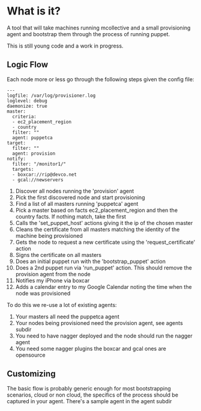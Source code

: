 What is it?
===========

A tool that will take machines running mcollective and a small
provisioning agent and bootstrap them through the process of
running puppet.

This is still young code and a work in progress.

Logic Flow
----------

Each node more or less go through the following steps given the
config file:

    --- 
    logfile: /var/log/provisioner.log
    loglevel: debug
    daemonize: true
    master: 
      criteria: 
      - ec2_placement_region
      - country
      filter: ""
      agent: puppetca
    target: 
      filter: ""
      agent: provision
    notify:
      filter: "/monitor1/"
      targets:
      - boxcar://rip@devco.net
      - gcal://newservers

 1. Discover all nodes running the 'provision' agent
 1. Pick the first discovered node and start provisioning
 1. Find a list of all masters running 'puppetca' agent
 1. Pick a master based on facts ec2_placement_region and then the country facts. If nothing match, take the first
 1. Calls the 'set_puppet_host' actions giving it the ip of the chosen master
 1. Cleans the certificate from all masters matching the identity of the machine being provisioned
 1. Gets the node to request a new certificate using the 'request_certificate' action
 1. Signs the certificate on all masters
 1. Does an initial puppet run with the 'bootstrap_puppet' action
 1. Does a 2nd puppet run via 'run_puppet' action.  This should remove the provision agent from the node
 1. Notifies my iPhone via boxcar
 1. Adds a calendar entry to my Google Calendar noting the time when the node was provisioned

To do this we re-use a lot of existing agents:

 1. Your masters all need the puppetca agent
 1. Your nodes being provisioned need the provision agent, see agents subdir
 1. You need to have nagger deployed and the node should run the nagger agent
 1. You need some nagger plugins the boxcar and gcal ones are opensource

 Customizing
 -----------

 The basic flow is probably generic enough for most bootstrapping scenarios, cloud or non cloud, the specifics
 of the process should be captured in your agent.  There's a sample agent in the agent subdir

